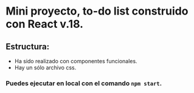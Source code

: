 # Mini proyecto, to-do list construido con React v.18.

## Estructura:
- Ha sido realizado con componentes funcionales.
- Hay un sólo archivo css.


### Puedes ejecutar en local con el comando `npm start`.

